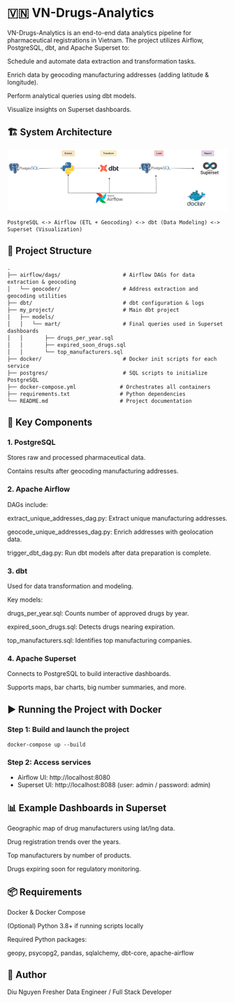 # 🇻🇳 VN-Drugs-Analytics
VN-Drugs-Analytics is an end-to-end data analytics pipeline for pharmaceutical registrations in Vietnam. The project utilizes Airflow, PostgreSQL, dbt, and Apache Superset to:

Schedule and automate data extraction and transformation tasks.

Enrich data by geocoding manufacturing addresses (adding latitude & longitude).

Perform analytical queries using dbt models.

Visualize insights on Superset dashboards.

## 🏗️ System Architecture
![alt text](image.png)
```
PostgreSQL <-> Airflow (ETL + Geocoding) <-> dbt (Data Modeling) <-> Superset (Visualization)
```

## 🧱 Project Structure

```
.
├── airflow/dags/                    # Airflow DAGs for data extraction & geocoding
│   └── geocoder/                    # Address extraction and geocoding utilities
├── dbt/                             # dbt configuration & logs
├── my_project/                      # Main dbt project
│   ├── models/
│   │   └── mart/                    # Final queries used in Superset dashboards
│   │       ├── drugs_per_year.sql
│   │       ├── expired_soon_drugs.sql
│   │       └── top_manufacturers.sql
├── docker/                          # Docker init scripts for each service
├── postgres/                        # SQL scripts to initialize PostgreSQL
├── docker-compose.yml              # Orchestrates all containers
├── requirements.txt                # Python dependencies
└── README.md                       # Project documentation
```
## 🔧 Key Components
### 1. PostgreSQL
Stores raw and processed pharmaceutical data.

Contains results after geocoding manufacturing addresses.

### 2. Apache Airflow
DAGs include:

extract_unique_addresses_dag.py: Extract unique manufacturing addresses.

geocode_unique_addresses_dag.py: Enrich addresses with geolocation data.

trigger_dbt_dag.py: Run dbt models after data preparation is complete.

### 3. dbt
Used for data transformation and modeling.

Key models:

drugs_per_year.sql: Counts number of approved drugs by year.

expired_soon_drugs.sql: Detects drugs nearing expiration.

top_manufacturers.sql: Identifies top manufacturing companies.

### 4. Apache Superset
Connects to PostgreSQL to build interactive dashboards.

Supports maps, bar charts, big number summaries, and more.

## ▶️ Running the Project with Docker

### Step 1: Build and launch the project
```
docker-compose up --build
```

### Step 2: Access services
-  Airflow UI: http://localhost:8080 
-  Superset UI: http://localhost:8088 (user: admin / password: admin)

## 📊 Example Dashboards in Superset
Geographic map of drug manufacturers using lat/lng data.

Drug registration trends over the years.

Top manufacturers by number of products.

Drugs expiring soon for regulatory monitoring.

## 📦 Requirements
Docker & Docker Compose

(Optional) Python 3.8+ if running scripts locally

Required Python packages:

geopy, psycopg2, pandas, sqlalchemy, dbt-core, apache-airflow

## 👤 Author
Diu Nguyen
Fresher Data Engineer / Full Stack Developer


